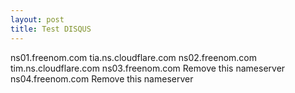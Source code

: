 ```yaml
---
layout: post
title: Test DISQUS
---
```


ns01.freenom.com	tia.ns.cloudflare.com
ns02.freenom.com	tim.ns.cloudflare.com
ns03.freenom.com	Remove this nameserver
ns04.freenom.com	Remove this nameserver